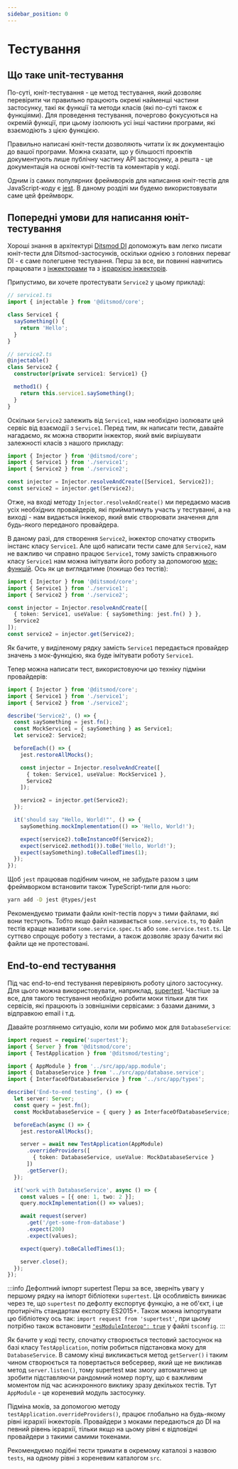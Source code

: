 ```yaml
---
sidebar_position: 0
---
```


# Тестування

## Що таке unit-тестування

По-суті, юніт-тестування - це метод тестування, який дозволяє перевірити чи правильно працюють окремі найменші частини застосунку, такі як функції та методи класів (які по-суті також є функціями). Для проведення тестування, почергово фокусуються на окремій функції, при цьому ізолюють усі інші частини програми, які взаємодіють з цією функцією.

Правильно написані юніт-тести дозволяють читати їх як документацію до вашої програми. Можна сказати, що у більшості проектів документують лише публічну частину API застосунку, а решта - це документація на основі юніт-тестів та коментарів у коді.

Одним із самих популярних фреймворків для написання юніт-тестів для JavaScript-коду є [jest][100]. В даному розділі ми будемо використовувати саме цей фреймворк.

## Попередні умови для написання юніт-тестування

Хороші знання в архітектурі [Ditsmod DI][1] допоможуть вам легко писати юніт-тести для Ditsmod-застосунків, оскільки однією з головних переваг DI - є саме полегшене тестування. Перш за все, ви повинні навчитись працювати з [інжекторами][2] та з [ієрархією інжекторів][3].

Припустимо, ви хочете протестувати `Service2` у цьому прикладі:

```ts
// service1.ts
import { injectable } from '@ditsmod/core';

class Service1 {
  saySomething() {
    return 'Hello';
  }
}

// service2.ts
@injectable()
class Service2 {
  constructor(private service1: Service1) {}

  method1() {
    return this.service1.saySomething();
  }
}
```

Оскільки `Service2` залежить від `Service1`, нам необхідно ізолювати цей сервіс від взаємодії з `Service1`. Перед тим, як написати тести, давайте нагадаємо, як можна створити інжектор, який вміє вирішувати залежності класів з нашого прикладу:

```ts
import { Injector } from '@ditsmod/core';
import { Service1 } from './service1';
import { Service2 } from './service2';

const injector = Injector.resolveAndCreate([Service1, Service2]);
const service2 = injector.get(Service2);
```

Отже, на вході методу `Injector.resolveAndCreate()` ми передаємо масив усіх необхідних провайдерів, які прийматимуть участь у тестуванні, а на виході - нам видається інжекор, який вміє створювати значення для будь-якого переданого провайдера.

В даному разі, для створення `Service2`, інжектор спочатку створить інстанс класу `Service1`. Але щоб написати тести саме для `Service2`, нам не важливо чи справно працює `Service1`, тому замість справжнього класу `Service1` нам можна імітувати його роботу за допомогою [мок-функцій][101]. Ось як це виглядатиме (покищо без тестів):

```ts {6}
import { Injector } from '@ditsmod/core';
import { Service1 } from './service1';
import { Service2 } from './service2';

const injector = Injector.resolveAndCreate([
  { token: Service1, useValue: { saySomething: jest.fn() } },
  Service2
]);
const service2 = injector.get(Service2);
```

Як бачите, у виділеному рядку замість `Service1` передається провайдер значень з мок-функцією, яка буде імітувати роботу `Service1`.

Тепер можна написати тест, використовуючи цю техніку підміни провайдерів:

```ts {6-7,14}
import { Injector } from '@ditsmod/core';
import { Service1 } from './service1';
import { Service2 } from './service2';

describe('Service2', () => {
  const saySomething = jest.fn();
  const MockService1 = { saySomething } as Service1;
  let service2: Service2;

  beforeEach(() => {
    jest.restoreAllMocks();

    const injector = Injector.resolveAndCreate([
      { token: Service1, useValue: MockService1 },
      Service2
    ]);

    service2 = injector.get(Service2);
  });

  it('should say "Hello, World!"', () => {
    saySomething.mockImplementation(() => 'Hello, World!');

    expect(service2).toBeInstanceOf(Service2);
    expect(service2.method1()).toBe('Hello, World!');
    expect(saySomething).toBeCalledTimes(1);
  });
});
```

Щоб `jest` працював подібним чином, не забудьте разом з цим фреймворком встановити також TypeScript-типи для нього:

```bash
yarn add -D jest @types/jest
```

Рекомендуємо тримати файли юніт-тестів поруч з тими файлами, які вони тестують. Тобто якщо файл називається `some.service.ts`, то файл тестів краще називати `some.service.spec.ts` або `some.service.test.ts`. Це суттєво спрощує роботу з тестами, а також дозволяє зразу бачити які файли ще не протестовані.

## End-to-end тестування

Під час end-to-end тестування перевіряють роботу цілого застосунку. Для цього можна використовувати, наприклад, [supertest][102]. Частіше за все, для такого тестування необхідно робити моки тільки для тих сервісів, які працюють із зовнішніми сервісами: з базами даними, з відправкою email і т.д.

Давайте розглянемо ситуацію, коли ми робимо мок для `DatabaseService`:

```ts {12,19}
import request = require('supertest');
import { Server } from '@ditsmod/core';
import { TestApplication } from '@ditsmod/testing';

import { AppModule } from '../src/app/app.module';
import { DatabaseService } from '../src/app/database.service';
import { InterfaceOfDatabaseService } from '../src/app/types';

describe('End-to-end testing', () => {
  let server: Server;
  const query = jest.fn();
  const MockDatabaseService = { query } as InterfaceOfDatabaseService;

  beforeEach(async () => {
    jest.restoreAllMocks();

    server = await new TestApplication(AppModule)
      .overrideProviders([
        { token: DatabaseService, useValue: MockDatabaseService }
      ])
      .getServer();
  });

  it('work with DatabaseService', async () => {
    const values = [{ one: 1, two: 2 }];
    query.mockImplementation(() => values);

    await request(server)
      .get('/get-some-from-database')
      .expect(200)
      .expect(values);

    expect(query).toBeCalledTimes(1);

    server.close();
  });
});
```

:::info Дефолтний імпорт supertest
Перш за все, зверніть увагу у першому рядку на імпорт бібліотеки `supertest`. Ця особливість виникає через те, що `supertest` по дефолту експортує функцію, а не об'єкт, і це протирічіть стандартам експорту ES2015+. Також можна імпортувати цю бібліотеку ось так: `import request from 'supertest'`, при цьому потрібно також встановити [`"esModuleInterop": true`][103] у файлі `tsconfig`.
:::

Як бачите у коді тесту, спочатку створюється тестовий застосунок на базі класу `TestApplication`, потім робиться підстановка моку для `DatabaseService`. В самому кінці викликається метод `getServer()` і таким чином створюється та повертається вебсервер, який ще не викликав метод `server.listen()`, тому supertest має змогу автоматично це зробити підставляючи рандомний номер порту, що є важливим моментом під час асинхронного виклику зразу декількох тестів. Тут `AppModule` - це кореневий модуль застосунку.

Підміна моків, за допомогою методу `testApplication.overrideProviders()`, працює глобально на будь-якому рівні ієрархії інжекторів. Провайдери з моками передаються до DI на певний рівень ієрархії, тільки якщо на цьому рівні є відповідні провайдери з такими самими токенами.

Рекомендуємо подібні тести тримати в окремому каталозі з назвою `tests`, на одному рівні з кореневим каталогом `src`.




[1]: /components-of-ditsmod-app/dependency-injection
[2]: /components-of-ditsmod-app/dependency-injection#інжектор
[3]: /components-of-ditsmod-app/dependency-injection#ієрархія-інжекторів

[100]: https://jestjs.io/
[101]: https://jestjs.io/docs/mock-functions
[102]: https://github.com/ladjs/supertest
[103]: https://www.typescriptlang.org/tsconfig#esModuleInterop
